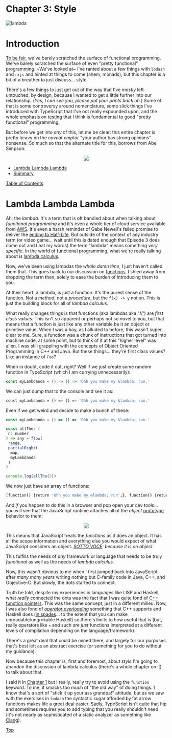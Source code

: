 # Chapter 3: Style

![lambda](/static/images/lambda_graf.png)

# Introduction

[To be fair](https://www.youtube.com/watch?v=E55t0lnp_8M), we've barely scratched the surface of functional programming.  We've barely scratched the surface of even "pretty functional" programming.  ~We've looked at~ I've ranted about a few things with `lodash` and `rxjs` and hinted at things to come (ahem, monads), but this chapter is a bit of a breather to just discuss... style.

There's a few things to just get out of the way that I've _mostly_ left untouched, by design, because I wanted to get a little further into our relationship.  (_Yes, I can see you, please put your pants back on._)  Some of that is some controversy around nomenclature, some slick things I've introduced with TypeScript that I've not really expounded upon, and the whole emphasis on testing that I think is fundamental to good "pretty functional" programming.

But before we get into _any_ of this, let me be clear: this entire chapter is pretty heavy on the _caveat emptor_ "your author has strong opinions" nonsense.  So much so that the alternate title for this, borrows from Abe Simpson:
<p align="center">
 <img src="/static/images/abe_simpson.png"/>
</p>

- [Lambda Lambda Lambda](#lambda-lambda-lambda)
- [Summary](#summary)

[Table of Contents](/README.md#table-of-contents)

# Lambda Lambda Lambda

Ah, the _lambda_.  It's a term that is oft bandied about when talking about _functional programming_ and it's even a whole tier of cloud service available from [AWS](https://aws.amazon.com/lambda/).  It's even a harsh reminder of Gabe Newell's failed promise to deliver the [ending to Half-Life](https://en.wikipedia.org/wiki/Half-Life_(series)#Half-Life_2:_Episode_Three).  But outside of the context of any industry term (or video game... wait until this is dated enough that Episode 3 does come out and I eat my words) the term "lambda" means something _very specific_.  In the world of functional programming, what we're really talking about is [lambda calculus](https://en.wikipedia.org/wiki/Lambda_calculus).

Now, we've been using lambdas the _whole damn time_, I just haven't called them that.  This goes back to our discussion on [functions](/chapters/one/one.md#what-is-a-function).  I shied away from dropping the term then, solely to ease the burden of introducing them to you.

At their heart, a lambda, is just a function.  It's the purest sense of the function.  Not a _method_, not a _procedure_, but the `f(x) -> y` notion.  This is just the building block for all of _lambda calculus_.

What really changes things is that functions (aka lambdas aka "&lambda;") are _first class values_.  This isn't so apparent or perhaps not so novel to you, but that means that a function is just like any other variable be it an object or primitive value.  When I was a boy, as I alluded to before, this wasn't super clear to me.  Sure, a function was a chunk of instructions that got turned into machine code, at some point, but to think of it at this "higher level" was alien.  I was still grappling with the concepts of Object Oriented Programming in C++ and Java.  But these things... they're first class values?  Like an instance of `Foo`?

When in doubt, code it out, right?  Well if we just create some random function in TypeScript (which I am currying unnecessarily):

```js
const myLambdanda = () => () => 'Ohh you make my &lambda; run.'
```

We can just dump that to the console and see it as:

```bash
const myLambdanda = () => () => 'Ohh you make my &lambda; run.'
```

Even if we get weird and decide to make a bunch of these:

```js
const myLambdanda = () => () => 'Ohh you make my &lambda; run.'

const allThe: (
 n: number
) => any = flow(
 range,
 partialRight(
  map,
  myLambdanda
 )
)

console.log(allThe(3))
```

We now just have an array of functions:

```bash
[function() {return 'Ohh you make my &lambda; run';}, function() {return 'Ohh you make my &lambda; run';}, function() {return 'Ohh you make my &lambda; run';}]
```

And _if_ you happen to do this in a browser and pop open your dev tools... you will see that the JavaScript runtime attaches all of the _object_ [prototype](https://developer.mozilla.org/en-US/docs/Learn/JavaScript/Objects/Object_prototypes) behavior to them:

<p align="center">
 <img src="/static/images/lambda_dump.png"/>
</p>

This means that JavaScript treats the _functions_ as it does an object.  It has all the scope information and everything else you would expect of what JavaScript considers an object. _[SOTTO VOCE](https://www.lexico.com/en/definition/sotto_voce): because it is an object._

This fulfills the needs of _any_ framework or language that needs to be truly _functional_ as well as the needs of _lambda calculus_.

Now, this wasn't obvious to me when I first jumped back into JavaScript after _many many years_ writing nothing but C-family code in Java, C++, and Objective-C.  But slowly, the dots started to connect.

Truth be told, despite my experiences in languages like LISP and Haskell, what _really_ connected the dots was the fact that I was quite fond of [C++ function pointers](https://www.learncpp.com/cpp-tutorial/78-function-pointers/).  This was the same concept, just in a different milieu.  Now, I was also fond of [_operator overloading_](https://www.geeksforgeeks.org/operator-overloading-c/) something that C++ supports and Haskell does ([in spades](https://stackoverflow.com/questions/8308015/can-you-overload-in-haskell)... to the extent that you can make unreadable/ungrokable Haskell) so there's limits to how useful that is (but, really operators like `=` and such _are just_ functions interpreted at a different levels of compilation depending on the language/framework).  

There's a great deal that could be mined there, and largely for our purposes that's best left as an abstract exercise (or something for you to do without my guidance).

Now because this chapter is, first and foremost, about _style_ I'm going to abandon the discussion of lambda calculus (there's a whole chapter on it) to talk about that.

I said it in [Chapter 1]() but I really, really try to avoid using the `function` keyword.  To me, it smacks too much of "the old way" of doing things.  I know that's a sort of "stick it up your ass grandpa!" attitude, but as we saw with the exercises in `lodash` the syntactic sugar afforded by fat arrow functions makes life a great deal easier.  Sadly, TypeScript isn't quite that hip and sometimes requires you to add typing that you really shouldn't need (it's not nearly as sophisticated of a static analyzer as something like [Clang](https://clang-analyzer.llvm.org/)).

[Top](#introduction)